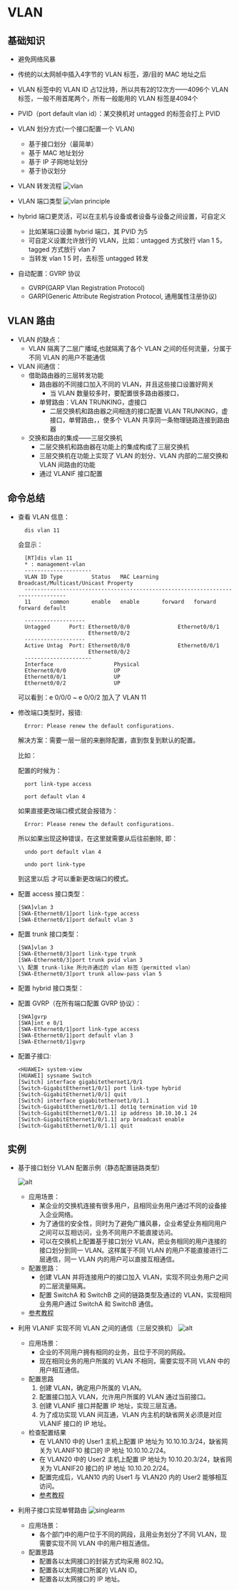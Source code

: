 # VLAN

## 基础知识

- 避免网络风暴
- 传统的以太网帧中插入4字节的 VLAN 标签，源/目的 MAC 地址之后
- VLAN 标签中的 VLAN ID 占12比特，所以共有2的12次方——4096个 VLAN 标签，一般不用首尾两个，所有一般能用的 VLAN 标签是4094个
- PVID（port default vlan id）：某交换机对 untagged 的标签会打上 PVID
- VLAN 划分方式(一个接口配置一个 VLAN)
  - 基于接口划分（最简单）
  - 基于 MAC 地址划分
  - 基于 IP 子网地址划分
  - 基于协议划分
- VLAN 转发流程
  ![vlan](http://ooy7h5h7x.bkt.clouddn.com/vlan.jpg)
- VLAN 端口类型
  ![vlan principle](http://ooy7h5h7x.bkt.clouddn.com/vlan%20principle.PNG)
- hybrid 端口更灵活，可以在主机与设备或者设备与设备之间设置，可自定义
  - 比如某端口设置 hybrid 端口，其 PVID 为5
  - 可自定义设置允许放行的 VLAN，比如：untagged 方式放行 vlan 1 5，tagged 方式放行 vlan 7
  - 当转发 vlan 1 5 时，去标签 untagged 转发

- 自动配置：GVRP 协议
  - GVRP(GARP Vlan Registration Protocol)
  - GARP(Generic Attribute Registration Protocol, 通用属性注册协议)

## VLAN 路由

- VLAN 的缺点：
  - VLAN 隔离了二层广播域,也就隔离了各个 VLAN 之间的任何流量，分属于不同 VLAN 的用户不能通信
- VLAN 间通信：
  - 借助路由器的三层转发功能
    - 路由器的不同接口加入不同的 VLAN，并且这些接口设置好网关
      - 当 VLAN 数量较多时，要配置很多路由器接口，
    - 单臂路由：VLAN TRUNKING，虚接口
      - 二层交换机和路由器之间相连的接口配置 VLAN TRUNKING，虚接口，单臂路由，，使多个 VLAN 共享同一条物理链路连接到路由器
  - 交换和路由的集成——三层交换机
    - 二层交换机和路由器在功能上的集成构成了三层交换机
    - 三层交换机在功能上实现了 VLAN 的划分、VLAN 内部的二层交换和 VLAN 间路由的功能
    - 通过 VLANIF 接口配置

## 命令总结

- 查看 VLAN 信息：

        dis vlan 11

  会显示：

        [RT]dis vlan 11
        * : management-vlan
        ---------------------
        VLAN ID Type         Status   MAC Learning Broadcast/Multicast/Unicast Property
        --------------------------------------------------------------------------------
        11      common       enable   enable       forward   forward   forward default

        -------------------
        Untagged      Port: Ethernet0/0/0               Ethernet0/0/1
                            Ethernet0/0/2
        -------------------
        Active Untag  Port: Ethernet0/0/0               Ethernet0/0/1
                            Ethernet0/0/2
        ---------------------
        Interface                   Physical
        Ethernet0/0/0               UP
        Ethernet0/0/1               UP
        Ethernet0/0/2               UP

  可以看到：e 0/0/0 ~ e 0/0/2 加入了 VLAN 11

- 修改端口类型时，报错:

        Error: Please renew the default configurations.

    解决方案：需要一层一层的来删除配置，直到恢复到默认的配置。

    比如：

    配置的时候为：

        port link-type access

        port default vlan 4

    如果直接更改端口模式就会报错为：

        Error: Please renew the default configurations.

    所以如果出现这种错误，在这里就需要从后往前删除, 即：

        undo port default vlan 4

        undo port link-type

    到这里以后 才可以重新更改端口的模式。

- 配置 access 接口类型：

      [SWA]vlan 3
      [SWA-Ethernet0/1]port link-type access
      [SWA-Ethernet0/1]port default vlan 3
- 配置 trunk 接口类型：

      [SWA]vlan 3
      [SWA-Ethernet0/3]port link-type trunk
      [SWA-Ethernet0/3]port trunk pvid vlan 3
      \\ 配置 trunk-like 所允许通过的 vlan 标签（permitted vlan）
      [SWA-Ethernet0/3]port trunk allow-pass vlan 5
- 配置 hybrid 接口类型：
- 配置 GVRP（在所有端口配置 GVRP 协议）：

      [SWA]gvrp
      [SWA]int e 0/1
      [SWA-Ethernet0/1]port link-type access
      [SWA-Ethernet0/1]port default vlan 3
      [SWA-Ethernet0/1]gvrp
- 配置子接口:

      <HUAWEI> system-view
      [HUAWEI] sysname Switch
      [Switch] interface gigabitethernet1/0/1
      [Switch-GigabitEthernet1/0/1] port link-type hybrid
      [Switch-GigabitEthernet1/0/1] quit
      [Switch] interface gigabitethernet1/0/1.1
      [Switch-GigabitEthernet1/0/1.1] dot1q termination vid 10
      [Switch-GigabitEthernet1/0/1.1] ip address 10.10.10.1 24
      [Switch-GigabitEthernet1/0/1.1] arp broadcast enable
      [Switch-GigabitEthernet1/0/1.1] quit

## 实例

- 基于接口划分 VLAN 配置示例（静态配置链路类型）

  ![alt](http://www.023wg.com/content/uploadfile/201601/41a41452930324.png)

  - 应用场景：
    - 某企业的交换机连接有很多用户，且相同业务用户通过不同的设备接入企业网络。
    - 为了通信的安全性，同时为了避免广播风暴，企业希望业务相同用户之间可以互相访问，业务不同用户不能直接访问。
    - 可以在交换机上配置基于接口划分 VLAN，把业务相同的用户连接的接口划分到同一 VLAN。这样属于不同 VLAN 的用户不能直接进行二层通信，同一 VLAN 内的用户可以直接互相通信。
  - 配置思路：
    - 创建 VLAN 并将连接用户的接口加入 VLAN，实现不同业务用户之间的二层流量隔离。
    - 配置 SwitchA 和 SwitchB 之间的链路类型及通过的 VLAN，实现相同业务用户通过 SwitchA 和 SwitchB 通信。
  - [参考教程](http://www.023wg.com/vlan/126.html)
- 利用 VLANIF 实现不同 VLAN 之间的通信（三层交换机）
  ![alt](http://www.023wg.com/content/uploadfile/201601/4f701453453169.png)
  - 应用场景：
    - 企业的不同用户拥有相同的业务，且位于不同的网段。
    - 现在相同业务的用户所属的 VLAN 不相同，需要实现不同 VLAN 中的用户相互通信。
  - 配置思路
    1. 创建 VLAN，确定用户所属的 VLAN。
    1. 配置接口加入 VLAN，允许用户所属的 VLAN 通过当前接口。
    1. 创建 VLANIF 接口并配置 IP 地址，实现三层互通。
    1. 为了成功实现 VLAN 间互通，VLAN 内主机的缺省网关必须是对应 VLANIF 接口的 IP 地址。
  - 检查配置结果
    - 在 VLAN10 中的 User1 主机上配置 IP 地址为 10.10.10.3/24，缺省网关为 VLANIF10 接口的 IP 地址 10.10.10.2/24。
    - 在 VLAN20 中的 User2 主机上配置 IP 地址为 10.10.20.3/24，缺省网关为 VLANIF20 接口的 IP 地址 10.10.20.2/24。
    - 配置完成后，VLAN10 内的 User1 与 VLAN20 内的 User2 能够相互访问。
    - [参考教程](http://www.023wg.com/vlan/138.html)
- 利用子接口实现单臂路由
  ![singlearm](http://ooy7h5h7x.bkt.clouddn.com/singlearm.png)
  - 应用场景：
    - 各个部门中的用户位于不同的网段，且用业务划分了不同 VLAN，现需要实现不同 VLAN 中的用户相互通信。
  - 配置思路
    - 配置各以太网接口的封装方式均采用 802.1Q。
    - 配置各以太网接口所属的 VLAN ID。
    - 配置各以太网接口的 IP 地址。
